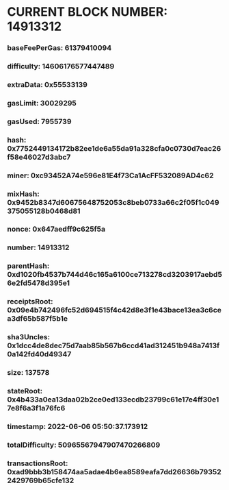 # CURRENT BLOCK NUMBER: 14913312

### baseFeePerGas: 61379410094
### difficulty: 14606176577447489
### extraData: 0x55533139
### gasLimit: 30029295
### gasUsed: 7955739
### hash: 0x7752449134172b82ee1de6a55da91a328cfa0c0730d7eac26f58e46027d3abc7
### miner: 0xc93452A74e596e81E4f73Ca1AcFF532089AD4c62
### mixHash: 0x9452b8347d60675648752053c8beb0733a66c2f05f1c049375055128b0468d81
### nonce: 0x647aedff9c625f5a
### number: 14913312
### parentHash: 0xd1020fb4537b744d46c165a6100ce713278cd3203917aebd56e2fd5478d395e1
### receiptsRoot: 0x09e4b742496fc52d694515f4c42d8e3f1e43bace13ea3c6cea3df65b587f5b1e
### sha3Uncles: 0x1dcc4de8dec75d7aab85b567b6ccd41ad312451b948a7413f0a142fd40d49347
### size: 137578
### stateRoot: 0x4b433a0ea13daa02b2ce0ed133ecdb23799c61e17e4ff30e17e8f6a3f1a76fc6
### timestamp: 2022-06-06 05:50:37.173912
### totalDifficulty: 50965567947907470266809
### transactionsRoot: 0xad9bbb3b158474aa5adae4b6ea8589eafa7dd26636b793522429769b65cfe132
